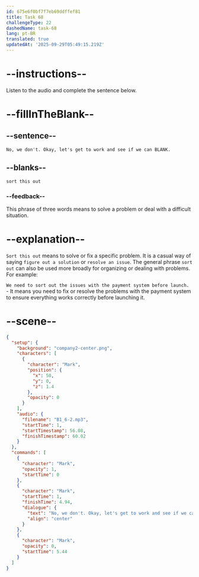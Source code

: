 ```yaml
---
id: 675e6f0bf7f7eb69ddffef81
title: Task 68
challengeType: 22
dashedName: task-68
lang: pt-BR
translated: true
updatedAt: '2025-09-29T05:49:15.219Z'
---
```


<!-- (audio) Mark: No, we don't. Okay, let's get to work and see if we can sort this out. -->

# --instructions--

Listen to the audio and complete the sentence below.

# --fillInTheBlank--

## --sentence--

`No, we don't. Okay, let's get to work and see if we can BLANK.`

## --blanks--

`sort this out`

### --feedback--

This phrase of three words means to solve a problem or deal with a difficult situation.

# --explanation--

`Sort this out` means to solve or fix a specific problem. It is a casual way of saying `figure out a solution` or `resolve an issue`. The general phrase `sort out` can also be used more broadly for organizing or dealing with problems. For example:

`We need to sort out the issues with the payment system before launch.` - It means you need to fix or resolve the problems with the payment system to ensure everything works correctly before launching it.

# --scene--

```json
{
  "setup": {
    "background": "company2-center.png",
    "characters": [
      {
        "character": "Mark",
        "position": {
          "x": 50,
          "y": 0,
          "z": 1.4
        },
        "opacity": 0
      }
    ],
    "audio": {
      "filename": "B1_6-2.mp3",
      "startTime": 1,
      "startTimestamp": 56.08,
      "finishTimestamp": 60.02
    }
  },
  "commands": [
    {
      "character": "Mark",
      "opacity": 1,
      "startTime": 0
    },
    {
      "character": "Mark",
      "startTime": 1,
      "finishTime": 4.94,
      "dialogue": {
        "text": "No, we don't. Okay, let's get to work and see if we can sort this out.",
        "align": "center"
      }
    },
    {
      "character": "Mark",
      "opacity": 0,
      "startTime": 5.44
    }
  ]
}
```

